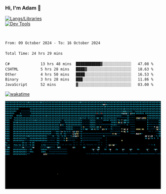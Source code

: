 ### Hi, I'm Adam 👋

[![Langs/Libraries](https://skillicons.dev/icons?i=cs,dotnet,js,css,html,sass,ts,jquery,bootstrap)](https://skillicons.dev)
<br/>
[![Dev Tools](https://skillicons.dev/icons?i=git,github,githubactions,visualstudio)](https://skillicons.dev)

<br/>

<!--START_SECTION:waka-->

```txt
From: 09 October 2024 - To: 16 October 2024

Total Time: 24 hrs 29 mins

C#              13 hrs 48 mins  ███████████▓░░░░░░░░░░░░░   47.08 %
CSHTML          5 hrs 28 mins   ████▓░░░░░░░░░░░░░░░░░░░░   18.63 %
Other           4 hrs 50 mins   ████░░░░░░░░░░░░░░░░░░░░░   16.53 %
Binary          3 hrs 28 mins   ███░░░░░░░░░░░░░░░░░░░░░░   11.86 %
JavaScript      52 mins         ▓░░░░░░░░░░░░░░░░░░░░░░░░   03.00 %
```

<!--END_SECTION:waka-->

[![wakatime](https://wakatime.com/badge/user/2234bda2-efd3-47c5-8724-79108edfe9aa.svg)](https://wakatime.com/@2234bda2-efd3-47c5-8724-79108edfe9aa)

![Pixelated city at night](https://raw.githubusercontent.com/cadamsmith/cadamsmith/main/city.gif)
